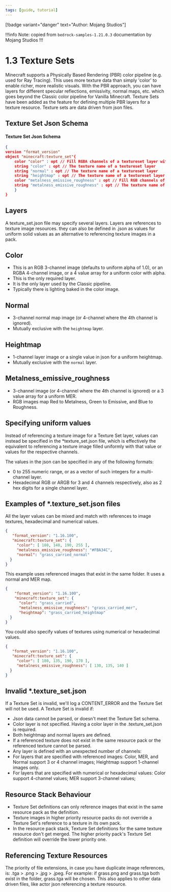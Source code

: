 ```yaml
---
tags: [guide, tutorial]
---
```


[!badge variant="danger" text="Author: Mojang Studios"]

!!!info Note: 
copied from `bedrock-samples-1.21.0.3` documentation by Mojang Studios
!!!

# 1.3 Texture Sets

Minecraft supports a Physically Based Rendering (PBR) color pipeline (e.g. used for Ray Tracing). This uses more texture data than simply 'color' to enable richer, more realistic visuals. With the PBR approach, you can have layers for different specular reflections, emissivity, normal maps, etc. which goes beyond the Classic color pipeline for Vanilla Minecraft. Texture Sets have been added as the feature for defining multiple PBR layers for a texture resource. Texture sets are data driven from json files.

## Texture Set Json Schema

#### Texture Set Json Schema

```JSON
{
version "format_version"
object "minecraft:texture_set"{
    color "color" : opt // Fill RGBA channels of a textureset layer with the specified values in an array or hex string
    string "color" : opt // The texture name of a textureset layer
    string "normal" : opt // The texture name of a textureset layer
    string "heightmap" : opt // The texture name of a textureset layer
    color "metalness_emissive_roughness" : opt // Fill RGB channels of a textureset layer with the specified values in an array or hex string
    string "metalness_emissive_roughness" : opt // The texture name of a textureset layer
    }
}

```

## Layers

A texture_set.json file may specify several layers.
Layers are references to texture image resources. they can also be defined in .json as values for uniform solid values as an alternative to referencing texture images in a pack.

## Color

- This is an RGB 3-channel image (defaults to uniform alpha of 1.0), or an RGBA 4-channel image, or a 4 value array for a uniform color with alpha.
- This is the only required layer.
- It is the only layer used by the Classic pipeline.
- Typically there is lighting baked in the color image.

## Normal

- 3-channel normal map image (or 4-channel where the 4th channel is ignored).
- Mutually exclusive with the `heightmap` layer.

## Heightmap

- 1-channel layer image or a single value in json for a uniform heightmap.
- Mutually exclusive with the `normal` layer.

## Metalness_emissive_roughness

- 3-channel image (or 4-channel where the 4th channel is ignored) or a 3 value array for a uniform MER.
- RGB images map Red to Metalness, Green to Emissive, and Blue to Roughness.

## Specifying uniform values

Instead of referencing a texture image for a Texture Set layer, values can instead be specified in the *texture_set.json file, which is effectively the equivalent to referencing a texture image filled uniformly with that value or values for the respective channels.

The values in the json can be specified in any of the following formats:
- 0 to 255 numeric range, or as a vector of such integers for a multi-channel layer.
- Hexadecimal RGB or ARGB for 3 and 4 channels respectively, also as 2 hex digits for a single channel layer.

## Examples of *.texture_set.json files

All the layer values can be mixed and match with references to image textures, hexadecimal and numerical values.

```JSON
{
   "format_version": "1.16.100",
   "minecraft:texture_set": {
     "color": [ 180, 140, 190, 255 ],
     "metalness_emissive_roughness": "#FBA34C",
     "normal": "grass_carried_normal"
  }
}
```
This example uses referenced images that exist in the same folder. It uses a normal and MER map.

```JSON
{
    "format_version": "1.16.100",
    "minecraft:texture_set": {
      "color": "grass_carried",
      "metalness_emissive_roughness": "grass_carried_mer",
      "heightmap": "grass_carried_heightmap"
  }
}
```
You could also specify values of textures using numerical or hexadecimal values.

```JSON
{
   "format_version": "1.16.100",
   "minecraft:texture_set": {
     "color": [ 180, 135, 190, 170 ],
     "metalness_emissive_roughness": [ 130, 135, 140 ]
  }
}
```

## Invalid *.texture_set.json

If a Texture Set is invalid, we'll log a CONTENT_ERROR and the Texture Set will not be used.
A Texture Set is invalid if:
- Json data cannot be parsed, or doesn't meet the Texture Set schema.
- Color layer is not specified. Having a color layer in the .texture_set.json is required.
- Both heightmap and normal layers are defined.
- If a referenced texture does not exist in the same resource pack or the referenced texture cannot be parsed.
- Any layer is defined with an unexpected number of channels:
- For layers that are specified with referenced images: Color, MER, and Normal support 3 or 4 channel images; Heightmap support 1-channel images only.
- For layers that are specified with numerical or hexadecimal values: Color support 4-channel values; MER support 3-channel values;

## Resource Stack Behaviour

- Texture Set definitions can only reference images that exist in the same resource pack as the definition.
- Texture images in higher priority resource packs do not override a Texture Set's reference to a texture in its own pack.
- In the resource pack stack, Texture Set definitions for the same texture resource don't get merged. The higher priority pack's Texture Set definition will override the lower priority one.

## Referencing Texture Resources

The priority of file extensions, in case you have duplicate image references, is: .tga > .png > .jpg > .jpeg. For example: if grass.png and grass.tga both exist in the folder, grass.tga will be chosen. This also applies to other data driven files, like actor json referencing a texture resource.